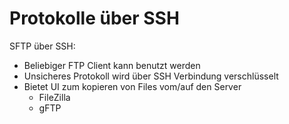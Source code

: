 # Protokolle über SSH

SFTP über SSH:

- Beliebiger FTP Client kann benutzt werden
- Unsicheres Protokoll wird über SSH Verbindung verschlüsselt
- Bietet UI zum kopieren von Files vom/auf den Server
  + FileZilla
  + gFTP

